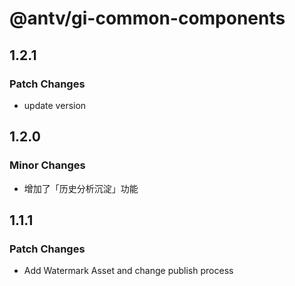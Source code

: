 # @antv/gi-common-components

## 1.2.1

### Patch Changes

- update version

## 1.2.0

### Minor Changes

- 增加了「历史分析沉淀」功能

## 1.1.1

### Patch Changes

- Add Watermark Asset and change publish process
